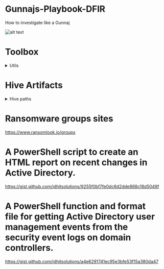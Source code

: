# Gunnajs-Playbook-DFIR

How to investigate like a Gunnaj

![alt text](https://github.com/GunzyPunzy/Gunnajs-Playbook-IR/blob/main/anfader-forensics.png)

# Toolbox
<details>
  <summary> Utils </summary> 

### Registry Explorer
https://ericzimmerman.github.io/#!index.md

### ShellBag Explorer
https://ericzimmerman.github.io/#!index.md

</details>

# Hive Artifacts

<details>
    <summary> Hive paths </summary> 
  
  <details>
    <summary> OS Version </summary> 
  
    ```
    SOFTWARE\Microsoft\Windows NT\CurrentVersion
    ```
  </details>
  
  <details>
    <summary> Time Zone </summary> 
  
    ```
    SYSTEM\CurrentControlSet\Control\TimeZoneInformation
    ```
  </details>
  
  <details>
    <summary> user information </summary> 
  
    ```
    SAM\Domains\Account\Users
    ```
  </details>
  
  <details>
    <summary> user information </summary> 
  
    ```
    SAM\Domains\Account\Users
    ```
  </details>
</details>

# Ransomware groups sites
https://www.ransomlook.io/groups

# A PowerShell script to create an HTML report on recent changes in Active Directory.
https://gist.github.com/jdhitsolutions/9255f0bf7fe0dc6d2dde868c18d5049f

# A PowerShell function and format file for getting Active Directory user management events from the security event logs on domain controllers.
https://gist.github.com/jdhitsolutions/a4e6291741ec95e3bfe53f15a380da47
